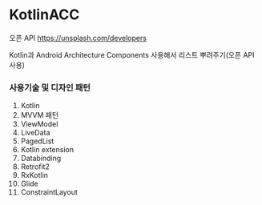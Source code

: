 # KotlinACC

오픈 API
https://unsplash.com/developers 

Kotlin과 Android Architecture Components 사용해서 리스트 뿌려주기(오픈 API 사용)

### 사용기술 및 디자인 패턴

  1. Kotlin
  2. MVVM 패턴 
  3. ViewModel
  4. LiveData
  5. PagedList
  6. Kotlin extension
  7. Databinding
  8. Retrofit2
  9. RxKotlin
 10. Glide
 11. ConstraintLayout
